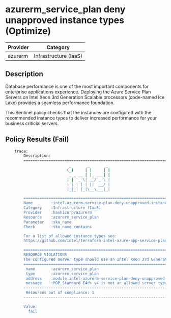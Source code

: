 # azurerm_service_plan deny unapproved instance types (Optimize)

| Provider            | Category                 |
|---------------------|--------------------------|
| azurerm             | Infrastructure (IaaS)    |

## Description

Database performance is one of the most important components for enterprise applications experience. Deploying the Azure Service Plan Servers on Intel Xeon 3rd Generation Scalable processors (code-named Ice Lake) provides a seamless performance foundation.

This Sentinel policy checks that the instances are configured with the recommended instance types to deliver increased performance for your business criticial servers.

## Policy Results (Fail)

```bash
    trace:
        Description:
        ========================================================================
                            _       _       _
                           (_)     | |     | |
                            _ _ __ | |_ ___| |
                           | | '_ \| __/ _ \ |
                           | | | | | ||  __/ |
                           |_|_| |_|\__\___|_|

        ========================================================================
        Name        :intel-azurerm-service-plan-deny-unapproved-instance-types.sentinel
        Category    :Infrastructure (IaaS)
        Provider    :hashicorp/azurerm
        Resource    :azurerm_service_plan
        Parameter   :sku_name
        Check       :sku_name contains

        For a list of allowed instance types see:
        https://github.com/intel/terraform-intel-azure-app-service-plan/blob/main/policies.md

        ========================================================================
        RESOURCE VIOLATIONS
        The configured server type should use an Intel Xeon 3rd Generation Scalable processor (code-named Ice Lake)
        ========================================================================
         name       :azurerm_service_plan
         type       :azurerm_service_plan
         address    :module.intel-azurerm-service-plan-deny-unapproved-instance-types.azurerm_service_plan.appservice
         message    :MOP_Standard_E4ds_v4 is not an allowed server type.
        ------------------------------------------------------------------------
         Resources out of compliance: 1
        ------------------------------------------------------------------------

        Value:
          fail
```
